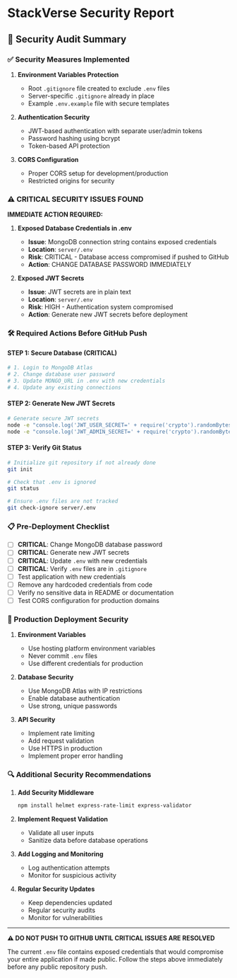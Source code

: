 # StackVerse Security Report

## 🔐 Security Audit Summary

### ✅ Security Measures Implemented
1. **Environment Variables Protection**
   - Root `.gitignore` file created to exclude `.env` files
   - Server-specific `.gitignore` already in place
   - Example `.env.example` file with secure templates

2. **Authentication Security**
   - JWT-based authentication with separate user/admin tokens
   - Password hashing using bcrypt
   - Token-based API protection

3. **CORS Configuration**
   - Proper CORS setup for development/production
   - Restricted origins for security

### ⚠️ CRITICAL SECURITY ISSUES FOUND

**IMMEDIATE ACTION REQUIRED:**

1. **Exposed Database Credentials in .env**
   - **Issue**: MongoDB connection string contains exposed credentials
   - **Location**: `server/.env`
   - **Risk**: CRITICAL - Database access compromised if pushed to GitHub
   - **Action**: CHANGE DATABASE PASSWORD IMMEDIATELY

2. **Exposed JWT Secrets**
   - **Issue**: JWT secrets are in plain text
   - **Location**: `server/.env`
   - **Risk**: HIGH - Authentication system compromised
   - **Action**: Generate new JWT secrets before deployment

### 🛠️ Required Actions Before GitHub Push

#### STEP 1: Secure Database (CRITICAL)
```bash
# 1. Login to MongoDB Atlas
# 2. Change database user password
# 3. Update MONGO_URL in .env with new credentials
# 4. Update any existing connections
```

#### STEP 2: Generate New JWT Secrets
```bash
# Generate secure JWT secrets
node -e "console.log('JWT_USER_SECRET=' + require('crypto').randomBytes(64).toString('hex'))"
node -e "console.log('JWT_ADMIN_SECRET=' + require('crypto').randomBytes(64).toString('hex'))"
```

#### STEP 3: Verify Git Status
```bash
# Initialize git repository if not already done
git init

# Check that .env is ignored
git status

# Ensure .env files are not tracked
git check-ignore server/.env
```

### 📋 Pre-Deployment Checklist

- [ ] **CRITICAL**: Change MongoDB database password
- [ ] **CRITICAL**: Generate new JWT secrets
- [ ] **CRITICAL**: Update `.env` with new credentials
- [ ] **CRITICAL**: Verify `.env` files are in `.gitignore`
- [ ] Test application with new credentials
- [ ] Remove any hardcoded credentials from code
- [ ] Verify no sensitive data in README or documentation
- [ ] Test CORS configuration for production domains

### 🚀 Production Deployment Security

1. **Environment Variables**
   - Use hosting platform environment variables
   - Never commit `.env` files
   - Use different credentials for production

2. **Database Security**
   - Use MongoDB Atlas with IP restrictions
   - Enable database authentication
   - Use strong, unique passwords

3. **API Security**
   - Implement rate limiting
   - Add request validation
   - Use HTTPS in production
   - Implement proper error handling

### 🔍 Additional Security Recommendations

1. **Add Security Middleware**
   ```bash
   npm install helmet express-rate-limit express-validator
   ```

2. **Implement Request Validation**
   - Validate all user inputs
   - Sanitize data before database operations

3. **Add Logging and Monitoring**
   - Log authentication attempts
   - Monitor for suspicious activity

4. **Regular Security Updates**
   - Keep dependencies updated
   - Regular security audits
   - Monitor for vulnerabilities

---

**⚠️ DO NOT PUSH TO GITHUB UNTIL CRITICAL ISSUES ARE RESOLVED**

The current `.env` file contains exposed credentials that would compromise your entire application if made public. Follow the steps above immediately before any public repository push.
